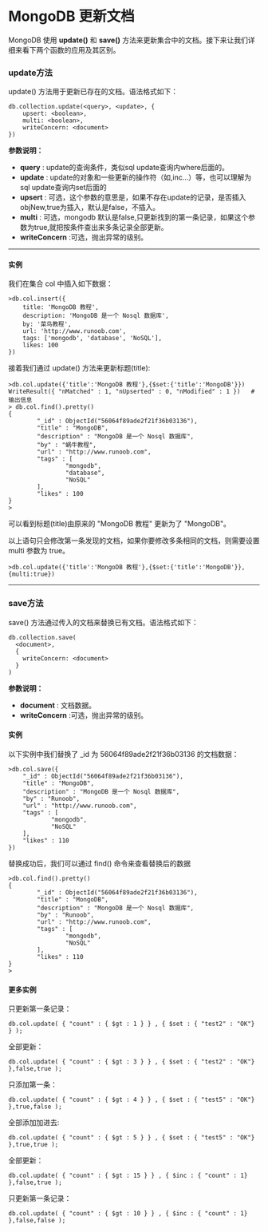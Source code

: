 # MongoDB 更新文档

MongoDB 使用 **update()** 和 **save()** 方法来更新集合中的文档。接下来让我们详细来看下两个函数的应用及其区别。



### update方法

update() 方法用于更新已存在的文档。语法格式如下：

```
db.collection.update(<query>, <update>, {
    upsert: <boolean>,
    multi: <boolean>,
    writeConcern: <document>
})
```

**参数说明：**

- **query** : update的查询条件，类似sql update查询内where后面的。
- **update** : update的对象和一些更新的操作符（如$,$inc...）等，也可以理解为sql update查询内set后面的
- **upsert** : 可选，这个参数的意思是，如果不存在update的记录，是否插入objNew,true为插入，默认是false，不插入。
- **multi** : 可选，mongodb 默认是false,只更新找到的第一条记录，如果这个参数为true,就把按条件查出来多条记录全部更新。
- **writeConcern** :可选，抛出异常的级别。



----

#### 实例

我们在集合 col 中插入如下数据：

```
>db.col.insert({
    title: 'MongoDB 教程', 
    description: 'MongoDB 是一个 Nosql 数据库',
    by: '菜鸟教程',
    url: 'http://www.runoob.com',
    tags: ['mongodb', 'database', 'NoSQL'],
    likes: 100
})
```

接着我们通过 update() 方法来更新标题(title):

```
>db.col.update({'title':'MongoDB 教程'},{$set:{'title':'MongoDB'}})
WriteResult({ "nMatched" : 1, "nUpserted" : 0, "nModified" : 1 })   # 输出信息
> db.col.find().pretty()
{
        "_id" : ObjectId("56064f89ade2f21f36b03136"),
        "title" : "MongoDB",
        "description" : "MongoDB 是一个 Nosql 数据库",
        "by" : "蜗牛教程",
        "url" : "http://www.runoob.com",
        "tags" : [
                "mongodb",
                "database",
                "NoSQL"
        ],
        "likes" : 100
}
>
```

可以看到标题(title)由原来的 "MongoDB 教程" 更新为了 "MongoDB"。

以上语句只会修改第一条发现的文档，如果你要修改多条相同的文档，则需要设置 multi 参数为 true。

```
>db.col.update({'title':'MongoDB 教程'},{$set:{'title':'MongoDB'}},{multi:true})
```



----

### save方法

save() 方法通过传入的文档来替换已有文档。语法格式如下：

 ```
db.collection.save(
   <document>,
   {
     writeConcern: <document>
   }
)
 ```

**参数说明：**

- **document** : 文档数据。
- **writeConcern** :可选，抛出异常的级别。



#### 实例

以下实例中我们替换了 _id 为 56064f89ade2f21f36b03136 的文档数据：

```
>db.col.save({
    "_id" : ObjectId("56064f89ade2f21f36b03136"),
    "title" : "MongoDB",
    "description" : "MongoDB 是一个 Nosql 数据库",
    "by" : "Runoob",
    "url" : "http://www.runoob.com",
    "tags" : [
            "mongodb",
            "NoSQL"
    ],
    "likes" : 110
})
```

替换成功后，我们可以通过 find() 命令来查看替换后的数据

```
>db.col.find().pretty()
{
        "_id" : ObjectId("56064f89ade2f21f36b03136"),
        "title" : "MongoDB",
        "description" : "MongoDB 是一个 Nosql 数据库",
        "by" : "Runoob",
        "url" : "http://www.runoob.com",
        "tags" : [
                "mongodb",
                "NoSQL"
        ],
        "likes" : 110
}
> 
```





#### 更多实例

只更新第一条记录：

`db.col.update( { "count" : { $gt : 1 } } , { $set : { "test2" : "OK"} } );`



全部更新：

`db.col.update( { "count" : { $gt : 3 } } , { $set : { "test2" : "OK"} },false,true );`



只添加第一条：

`db.col.update( { "count" : { $gt : 4 } } , { $set : { "test5" : "OK"} },true,false );`



全部添加加进去:

`db.col.update( { "count" : { $gt : 5 } } , { $set : { "test5" : "OK"} },true,true );`



全部更新：

`db.col.update( { "count" : { $gt : 15 } } , { $inc : { "count" : 1} },false,true );`



只更新第一条记录：

`db.col.update( { "count" : { $gt : 10 } } , { $inc : { "count" : 1} },false,false );`
